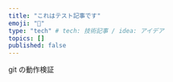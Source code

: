 ```yaml
---
title: "これはテスト記事です"
emoji: "📌"
type: "tech" # tech: 技術記事 / idea: アイデア
topics: []
published: false
---
```


git の動作検証
